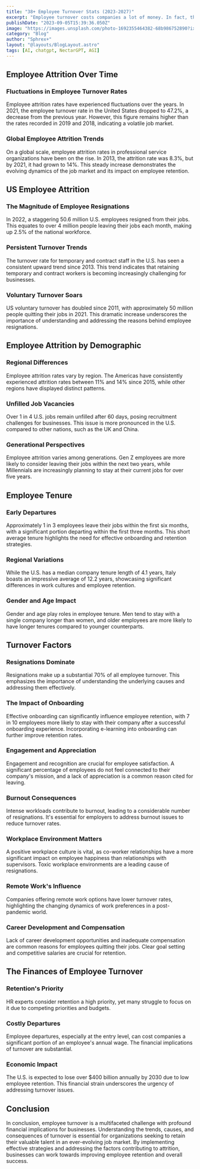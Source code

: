 ```yaml
---
title: "38+ Employee Turnover Stats (2023-2027)"
excerpt: "Employee turnover costs companies a lot of money. In fact, the US is predicted to lose over $400 billion annually by 2030 due to this"
publishDate: "2023-09-05T15:39:36.050Z"
image: "https://images.unsplash.com/photo-1692355464382-68b986752890?ixlib=rb-4.0.3&ixid=M3wxMjA3fDB8MHxwaG90by1wYWdlfHx8fGVufDB8fHx8fA%3D%3D&auto=format&fit=crop&w=1460&q=80"
category: "Blog"
author: "Sphrex+"
layout: "@layouts/BlogLayout.astro"
tags: [AI, chatgpt, NectarGPT, AGI]
---
```


<h2 id="employee-attrition-over-time">Employee Attrition Over Time</h2>
<h3 id="fluctuations-in-employee-turnover-rates">Fluctuations in Employee Turnover Rates</h3>
<p>Employee attrition rates have experienced fluctuations over the years. In 2021, the employee turnover rate in the United States dropped to 47.2%, a decrease from the previous year. However, this figure remains higher than the rates recorded in 2019 and 2018, indicating a volatile job market.</p>
<h3 id="global-employee-attrition-trends">Global Employee Attrition Trends</h3>
<p>On a global scale, employee attrition rates in professional service organizations have been on the rise. In 2013, the attrition rate was 8.3%, but by 2021, it had grown to 14%. This steady increase demonstrates the evolving dynamics of the job market and its impact on employee retention.</p>
<h2 id="us-employee-attrition">US Employee Attrition</h2>
<h3 id="the-magnitude-of-employee-resignations">The Magnitude of Employee Resignations</h3>
<p>In 2022, a staggering 50.6 million U.S. employees resigned from their jobs. This equates to over 4 million people leaving their jobs each month, making up 2.5% of the national workforce.</p>
<h3 id="persistent-turnover-trends">Persistent Turnover Trends</h3>
<p>The turnover rate for temporary and contract staff in the U.S. has seen a consistent upward trend since 2013. This trend indicates that retaining temporary and contract workers is becoming increasingly challenging for businesses.</p>
<h3 id="voluntary-turnover-soars">Voluntary Turnover Soars</h3>
<p>US voluntary turnover has doubled since 2011, with approximately 50 million people quitting their jobs in 2021. This dramatic increase underscores the importance of understanding and addressing the reasons behind employee resignations.</p>
<h2 id="employee-attrition-by-demographic">Employee Attrition by Demographic</h2>
<h3 id="regional-differences">Regional Differences</h3>
<p>Employee attrition rates vary by region. The Americas have consistently experienced attrition rates between 11% and 14% since 2015, while other regions have displayed distinct patterns.</p>
<h3 id="unfilled-job-vacancies">Unfilled Job Vacancies</h3>
<p>Over 1 in 4 U.S. jobs remain unfilled after 60 days, posing recruitment challenges for businesses. This issue is more pronounced in the U.S. compared to other nations, such as the UK and China.</p>
<h3 id="generational-perspectives">Generational Perspectives</h3>
<p>Employee attrition varies among generations. Gen Z employees are more likely to consider leaving their jobs within the next two years, while Millennials are increasingly planning to stay at their current jobs for over five years.</p>
<h2 id="employee-tenure">Employee Tenure</h2>
<h3 id="early-departures">Early Departures</h3>
<p>Approximately 1 in 3 employees leave their jobs within the first six months, with a significant portion departing within the first three months. This short average tenure highlights the need for effective onboarding and retention strategies.</p>
<h3 id="regional-variations">Regional Variations</h3>
<p>While the U.S. has a median company tenure length of 4.1 years, Italy boasts an impressive average of 12.2 years, showcasing significant differences in work cultures and employee retention.</p>
<h3 id="gender-and-age-impact">Gender and Age Impact</h3>
<p>Gender and age play roles in employee tenure. Men tend to stay with a single company longer than women, and older employees are more likely to have longer tenures compared to younger counterparts.</p>
<h2 id="turnover-factors">Turnover Factors</h2>
<h3 id="resignations-dominate">Resignations Dominate</h3>
<p>Resignations make up a substantial 70% of all employee turnover. This emphasizes the importance of understanding the underlying causes and addressing them effectively.</p>
<h3 id="the-impact-of-onboarding">The Impact of Onboarding</h3>
<p>Effective onboarding can significantly influence employee retention, with 7 in 10 employees more likely to stay with their company after a successful onboarding experience. Incorporating e-learning into onboarding can further improve retention rates.</p>
<h3 id="engagement-and-appreciation">Engagement and Appreciation</h3>
<p>Engagement and recognition are crucial for employee satisfaction. A significant percentage of employees do not feel connected to their company&#39;s mission, and a lack of appreciation is a common reason cited for leaving.</p>
<h3 id="burnout-consequences">Burnout Consequences</h3>
<p>Intense workloads contribute to burnout, leading to a considerable number of resignations. It&#39;s essential for employers to address burnout issues to reduce turnover rates.</p>
<h3 id="workplace-environment-matters">Workplace Environment Matters</h3>
<p>A positive workplace culture is vital, as co-worker relationships have a more significant impact on employee happiness than relationships with supervisors. Toxic workplace environments are a leading cause of resignations.</p>
<h3 id="remote-work-s-influence">Remote Work&#39;s Influence</h3>
<p>Companies offering remote work options have lower turnover rates, highlighting the changing dynamics of work preferences in a post-pandemic world.</p>
<h3 id="career-development-and-compensation">Career Development and Compensation</h3>
<p>Lack of career development opportunities and inadequate compensation are common reasons for employees quitting their jobs. Clear goal setting and competitive salaries are crucial for retention.</p>
<h2 id="the-finances-of-employee-turnover">The Finances of Employee Turnover</h2>
<h3 id="retention-s-priority">Retention&#39;s Priority</h3>
<p>HR experts consider retention a high priority, yet many struggle to focus on it due to competing priorities and budgets.</p>
<h3 id="costly-departures">Costly Departures</h3>
<p>Employee departures, especially at the entry level, can cost companies a significant portion of an employee&#39;s annual wage. The financial implications of turnover are substantial.</p>
<h3 id="economic-impact">Economic Impact</h3>
<p>The U.S. is expected to lose over $400 billion annually by 2030 due to low employee retention. This financial strain underscores the urgency of addressing turnover issues.</p>
<h2 id="conclusion">Conclusion</h2>
<p>In conclusion, employee turnover is a multifaceted challenge with profound financial implications for businesses. Understanding the trends, causes, and consequences of turnover is essential for organizations seeking to retain their valuable talent in an ever-evolving job market. By implementing effective strategies and addressing the factors contributing to attrition, businesses can work towards improving employee retention and overall success.</p>